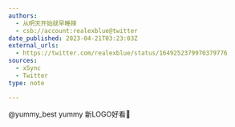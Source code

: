 ```yaml
---
authors:
  - 从明天开始就早睡辣
  - csb://account:realexblue@twitter
date_published: 2023-04-21T03:23:03Z
external_urls:
  - https://twitter.com/realexblue/status/1649252379970379776
sources:
  - xSync
  - Twitter
type: note

---
```


@yummy_best yummy 新LOGO好看🙈